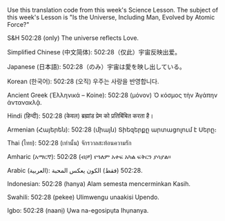 Use this translation code from this week's Science Lesson. The subject of this week's Lesson is "Is the Universe, Including Man, Evolved by Atomic Force?"

S&H 502:28 (only) The universe reflects Love. 

Simplified Chinese (中文简体):
502:28（仅此）宇宙反映出爱。

Japanese (日本語):
502:28（のみ）宇宙は愛を映し出している。

Korean (한국어):
502:28 (오직) 우주는 사랑을 반영합니다.

Ancient Greek (Ἑλληνικά – Koine):
502:28 (μόνον) Ὁ κόσμος τὴν Ἀγάπην ἀντανακλᾷ.

Hindi (हिन्दी):
502:28 (केवल) ब्रह्मांड प्रेम को प्रतिबिंबित करता है।

Armenian (Հայերեն):
502:28 (միայն) Տիեզերքը արտացոլում է Սերը։

Thai (ไทย):
502:28 (เท่านั้น) จักรวาลสะท้อนความรัก

Amharic (አማርኛ):
502፡28 (ብቻ) የዓለም አቀፍ አካል ፍቅርን ያሳያል።

Arabic (العربية):
502:28 (فقط) الكون يعكس المحبة.

Indonesian:
502:28 (hanya) Alam semesta mencerminkan Kasih.

Swahili:
502:28 (pekee) Ulimwengu unaakisi Upendo.

Igbo:
502:28 (naanị) Ụwa na-egosipụta Ihụnanya.
